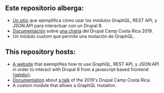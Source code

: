 ## Este repositorio alberga:

- [Un sitio](https://dccr19-guestbook.netlify.com/) que ejemplifica cómo usar los módulos GraphQL, REST API, y JSON:API para interactuar con un Drupal 8.
- [Documentación](https://github.com/andreaslorozco/drupal-rest-json-graphql-talk/blob/master/docs/keypoints.md) sobre [una charla](https://www.drupalcamp.cr/index.php/en/sessions/rest-graphql-o-jsonapi-que-no-hacer) del Drupal Camp Costa Rica 2019.
- Un módulo custom que permite una mutación de GraphQL.

## This repository hosts:

- [A website](https://dccr19-guestbook.netlify.com/) that exemplifies how to use GraphQL, REST API, y JSON:API in order to interact with Drupal 8 from a javascript based frontend [(gatsby)](https://www.gatsbyjs.org/).
- [Documentation](https://github.com/andreaslorozco/drupal-rest-json-graphql-talk/blob/master/docs/keypoints.md) about [a talk](https://www.drupalcamp.cr/index.php/en/sessions/rest-graphql-o-jsonapi-que-no-hacer) of the 2019's Drupal Camp Costa Rica.
- A custom module that allows a GraphQL mutation.
